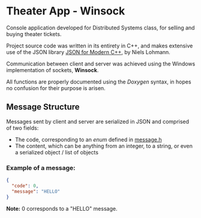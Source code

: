 # Theater App - Winsock

Console application developed for Distributed Systems class, for selling and buying theater tickets.

Project source code was written in its entirety in C++, and makes extensive use of the JSON library [JSON for Modern C++](https://github.com/nlohmann/json), by Niels Lohmann.

Communication between client and server was achieved using the Windows implementation of sockets, __Winsock__.

All functions are properly documented using the _Doxygen_ syntax, in hopes no confusion for their purpose is arisen.

## Message Structure

Messages sent by client and server are serialized in JSON and comprised of two fields:
- The code, corresponding to an _enum_ defined in [message.h](TheaterApp/TheaterLibrary/message.h)
- The content, which can be anything from an integer, to a string, or even a serialized object / list of objects

### Example of a message:

```json
{
  "code": 0,
  "message": "HELLO"
}
```

__Note:__ 0 corresponds to a "HELLO" message.
